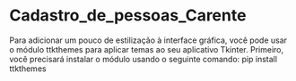 # Cadastro_de_pessoas_Carente
Para adicionar um pouco de estilização à interface gráfica, você pode usar o módulo ttkthemes para aplicar temas ao seu aplicativo Tkinter. Primeiro, você precisará instalar o módulo usando o seguinte comando:
pip install ttkthemes
